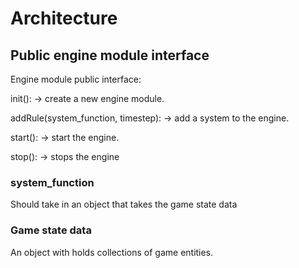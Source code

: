 # Architecture

## Public engine module interface

Engine module public interface:

init(): -> create a new engine module.

addRule(system_function, timestep): -> add a system to the engine.

start(): -> start the engine.

stop(): -> stops the engine

### system_function

Should take in an object that takes the game state data

### Game state data

An object with holds collections of game entities.

